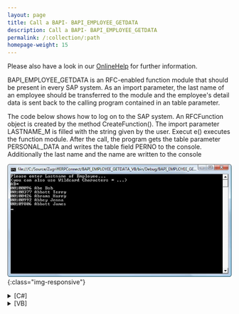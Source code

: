 ```yaml
---
layout: page
title: Call a BAPI- BAPI_EMPLOYEE_GETDATA
description: Call a BAPI- BAPI_EMPLOYEE_GETDATA
permalink: /:collection/:path
homepage-weight: 15
---
```


Please also have a look in our [OnlineHelp](https://help.theobald-software.com/en/) for further information.

BAPI_EMPLOYEE_GETDATA is an RFC-enabled function module that should be present in every SAP system. As an import parameter, the last name of an employee should be transferred to the module and the employee's detail data is sent back to the calling program contained in an table parameter.

The code below shows how to log on to the SAP system. An RFCFunction object is created by the method CreateFunction(). The import parameter LASTNAME_M is filled with the string given by the user. Execut e() executes the function module. After the call, the program gets the table parameter PERSONAL_DATA and writes the table field PERNO to the console. Additionally the last name and the name are written to the console

![BAPI_EMPLOYEE_GETDATA](/img/contents/BAPI_EMPLOYEE_GETDATA.jpg){:class="img-responsive"}

<details>
<summary>[C#]</summary>
{% highlight csharp %}
static void Main(string[] args)
        {
            R3Connection con = new R3Connection("Host", 05, "User", "Password", "DE", "800");
            con.Open(false);
  
            // Create a function object
            RFCFunction func = con.CreateFunction("BAPI_EMPLOYEE_GETDATA");
            Console.WriteLine("Please enter Lastname of Employee...");
            Console.WriteLine("(you can also use Wildcard Characters * ...)"); 
  
            // fill the export parameter
            string  EmployeeLM = Console.ReadLine();
            func.Exports["LASTNAME_M"].ParamValue = EmployeeLM;
            func.Exports["DATE"].ParamValue = ERPConnect.ConversionUtils.NetDate2SAPDate(System.DateTime.Now); 
            try
            {
                func.Execut e();
            }
            catch (ERPException e)
            {
                Console.WriteLine(e.Message);
                Console.ReadLine();
                return;
            }
  
            // Output the result of the function module
            RFCTable EmployeeDataTable = func.Tables["PERSONAL_DATA"];
            if (EmployeeDataTable.RowCount > 0)
            {
                for (int i = 0; i < EmployeeDataTable.RowCount; i++)
                {
                    Console.WriteLine(
                    EmployeeDataTable.Rows[i]["PERNO"].ToString() + " " +
                    EmployeeDataTable.Rows[i]["LAST_NAME"].ToString() + " " +
                    EmployeeDataTable.Rows[i]["FIRSTNAME"].ToString());
                }
            }
            else
            {
                Console.WriteLine("No Employee found");
            }
            Console.ReadLine();
        }
    }<br>
{% endhighlight %}
</details>


<details>
<summary>[VB]</summary>
{% highlight visualbasic %}
Sub Main()
  
     Dim con As New R3Connection("host", 5, "User", "Password", "DE", "800")
  
        con.Open(False)
        Dim sii As String = con.Codepage()
        ' Create a function object
        Dim func = con.CreateFunction("BAPI_EMPLOYEE_GETDATA")
        Console.WriteLine("Please enter Lastname of Employee...")
        Console.WriteLine("(you can also use Wildcard Characters * ...)")
  
        ' fill the export parameter
        Dim EmployeeLM As String = Console.ReadLine()
        func.Exports("LASTNAME_M").ParamValue = EmployeeLM
        func.Exports("DATE").ParamValue = ERPConnect.ConversionUtils.NetDate2SAPDate(System.DateTime.Now)
  
        Try
            func.Execut e()
        Catch e As ERPException
            Console.WriteLine(e.Message)
            Console.ReadLine()
            Return
        End Try
  
        Dim EmployeeDataTable As RFCTable = func.Tables("PERSONAL_DATA")
        If EmployeeDataTable.RowCount > 0 Then
            For i As Integer = 0 To EmployeeDataTable.RowCount - 1
                Console.WriteLine(EmployeeDataTable.Rows(i)("PERNO").ToString() + _
                                  " " + EmployeeDataTable.Rows(i)("LAST_NAME").ToString() + _
                                  " " + EmployeeDataTable.Rows(i)("FIRSTNAME").ToString())
            Next i
        Else
            Console.WriteLine("No Employee found")
        End If
        Console.ReadLine()
    End Sub
{% endhighlight %}
</details>
